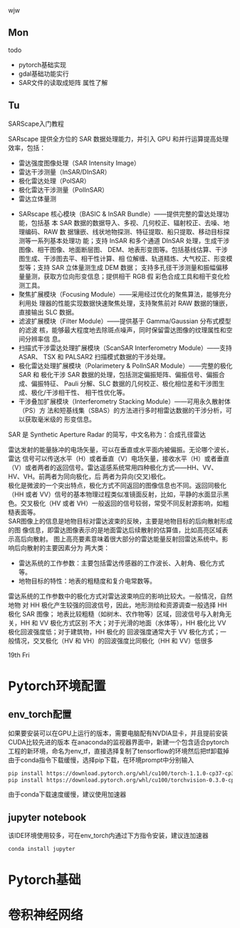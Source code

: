 wjw  

## Mon
todo 
- pytorch基础实现
- gdal基础功能实行
- SAR文件的读取成矩阵 属性了解

## Tu

SARScape入门教程  


SARscape 提供全方位的 SAR 数据处理能力，并引入 GPU 和并行运算提高处理效率，包括：  
- 雷达强度图像处理（SAR Intensity Image） 
- 雷达干涉测量（InSAR/DInSAR） 
- 极化雷达处理（PolSAR） 
- 极化雷达干涉测量（PoIInSAR） 
- 雷达立体量测 


* SARscape 核心模块（BASIC & InSAR Bundle）——提供完整的雷达处理功能，包括基 本 SAR 数据的数据导入、多视、几何校正、辐射校正、去噪、地理编码、RAW 数 据镶嵌、线状地物探测、特征提取、船只提取、移动目标探测等一系列基本处理功 能；支持 InSAR 和多个通道 DInSAR 处理，生成干涉图像、相干图像、地面断层图、 DEM、地表形变图等。包括基线估算、干涉图生成、干涉图去平、相干性计算、相 位解缠、轨道精炼、大气校正、形变模型等；支持 SAR 立体量测生成 DEM 数据； 支持多孔径干涉测量和振幅偏移量量测，获取方位向形变信息；提供相干 RGB 假 彩色合成工具和相干变化检测工具。 
* 聚焦扩展模块（Focusing Module）——采用经过优化的聚焦算法，能够充分利用处 理器的性能实现数据快速聚焦处理，支持聚焦前对 RAW 数据的镶嵌，直接输出 SLC 数据。 
* 滤波扩展模块（Filter Module）——提供基于 Gamma/Gaussian 分布式模型的滤波 核，能够最大程度地去除斑点噪声，同时保留雷达图像的纹理属性和空间分辨率信 息。 
* 扫描式干涉雷达处理扩展模块（ScanSAR Interferometry Module）——支持 ASAR、 TSX 和 PALSAR2 扫描模式数据的干涉处理。 
* 极化雷达处理扩展模块（Polarimetery & PollnSAR Module）——完整的极化 SAR 和 极化干涉 SAR 数据的处理，包括测定偏振矩阵、偏振信号、偏振合成、偏振特征、 Pauli 分解、SLC 数据的几何校正、极化相位差和干涉图生成、极化/干涉相干性、 相干性优化等。 
* 干涉叠加扩展模块（Interferometry Stacking Module）——可用永久散射体（PS）方 法和短基线集（SBAS）的方法进行多时相雷达数据的干涉分析，可以获取毫米级的 形变信息。



SAR 是 Synthetic Aperture Radar 的简写，中文名称为：合成孔径雷达  

雷达发射的能量脉冲的电场矢量，可以在垂直或水平面内被偏振。无论哪个波长，雷达 信号可以传送水平（H）或者垂直（V）电场矢量，接收水平（H）或者垂直（V）或者两者的返回信号。雷达遥感系统常用四种极化方式——HH、VV、HV、VH。前两者为同向极化，后 两者为异向(交叉)极化。  
极化是微波的一个突出特点，极化方式不同返回的图像信息也不同。返回同极化（HH 或者 VV）信号的基本物理过程类似准镜面反射，比如，平静的水面显示黑色。交叉极化（HV 或者 VH）一般返回的信号较弱，常受不同反射源影响，如粗糙表面等。   
SAR图像上的信息是地物目标对雷达波束的反映，主要是地物目标的后向散射形成的图 像信息，即雷达图像表示的是地面雷达后续散射的估算值，比如高亮区域表示高后向散射。 图上高亮要素意味着很大部分的雷达能量反射回雷达系统中。影响后向散射的主要因素分为 两大类： 
* 雷达系统的工作参数：主要包括雷达传感器的工作波长、入射角、极化方式等。 
* 地物目标的特性：地表的粗糙度和复介电常数等。   

雷达系统的工作参数中的极化方式对雷达波束响应的影响比较大。一般情况，自然地物 对 HH 极化产生较强的回波信号，因此，地形测绘和资源调查一般选择 HH 极化 SAR 图像； 地表比较粗糙（如树木、农作物等）区域，回波信号与入射角无关，HH 和 VV 极化方式区别 不大；对于光滑的地面（水体等），HH 极化比 VV 极化回波强度低；对于建筑物，HH 极化的 回波强度通常大于 VV 极化方式；一般情况，交叉极化（HV 和 VH）的回波强度比同极化（HH 和 VV）低很多  



19th Fri 
# Pytorch环境配置
## env_torch配置
如果要安装可以在GPU上运行的版本，需要电脑配有NVDIA显卡，并且提前安装CUDA比较先进的版本
在anaconda的监视器界面中，新建一个包含适合pytorch工程的新环境，命名为env_tf，直接选择复制了tensorflow的环境然后把tf卸载掉     
由于conda指令下载缓慢，选择pip下载，在环境prompt中分别输入
```bash
pip install https://download.pytorch.org/whl/cu100/torch-1.1.0-cp37-cp37m-win_amd64.whl
pip install https://download.pytorch.org/whl/cu100/torchvision-0.3.0-cp37-cp37m-win_amd64.whl
```   
由于conda下载速度缓慢，建议使用加速器
## jupyter notebook
该IDE环境使用较多，可在env_torch内通过下方指令安装，建议连加速器
```bash
conda install jupyter
```
# Pytorch基础


# 卷积神经网络
